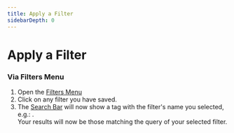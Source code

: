 ```yaml
---
title: Apply a Filter
sidebarDepth: 0
---
```


# Apply a Filter

### Via Filters Menu

1. Open the [Filters Menu](/elements/filters-menu/)
2. Click on any filter you have saved.
3. The [Search Bar](/elements/search-bar/) will now show a tag with the filter's name you selected, e.g.: <GsfFilterTag :filter="{ name: 'Bugs' }"/>.
   <br>Your results will now be those matching the query of your selected filter.
